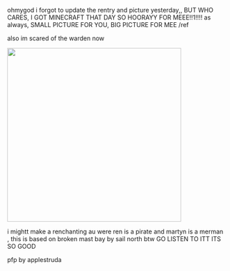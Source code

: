ohmygod i forgot to update the rentry and picture yesterday,, BUT WHO CARES, I GOT MINECRAFT THAT DAY SO HOORAYY FOR MEEE!!1!!!! as always, SMALL PICTURE FOR YOU, BIG PICTURE FOR MEE /ref
<p> also im scared of the warden now
<p> <img src="https://i.pinimg.com/736x/54/83/1f/54831f27d0b7bb9a3f39b8a408c02f13.jpg" width="400">
<p> i mightt make a renchanting au were ren is a pirate and martyn is a merman , this is based on broken mast bay by sail north btw GO LISTEN TO ITT ITS SO GOOD

<p> pfp by applestruda 
